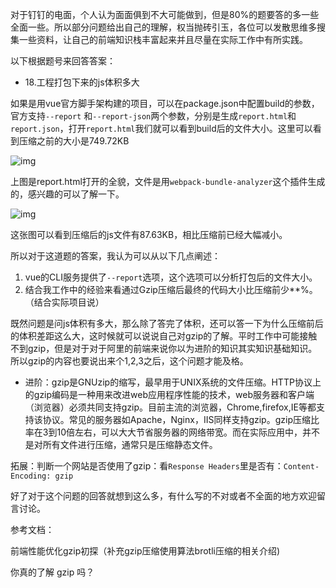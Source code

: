 对于钉钉的电面，个人认为面面俱到不大可能做到，但是80%的题要答的多一些全面一些。所以部分问题给出自己的理解，权当抛砖引玉，各位可以发散思维多搜集一些资料，让自己的前端知识栈丰富起来并且尽量在实际工作中有所实践。

以下根据题号来回答答案：

- 18.工程打包下来的js体积多大

如果是用vue官方脚手架构建的项目，可以在package.json中配置build的参数，官方支持`--report` 和`--report-json`两个参数，分别是生成`report.html`和`report.json`，打开`report.html`我们就可以看到build后的文件大小。这里可以看到压缩之前的大小是749.72KB

![img](https://mmbiz.qpic.cn/mmbiz_png/McU62wwebpTOabhSbhL1P0HKIfGmEoRkOgPWob3s9OP7nnNRibHCaoZ2dykjIXiblfydlDcTNCva45DlR2L4jZtg/640?wx_fmt=png)

上图是report.html打开的全貌，文件是用`webpack-bundle-analyzer`这个插件生成的，感兴趣的可以了解一下。

![img](https://mmbiz.qpic.cn/mmbiz_jpg/McU62wwebpTOabhSbhL1P0HKIfGmEoRkZoleW0s2FbpNk89HuFXWAcxf2zZLiaHkPph7SP2zVRkATI8So75B1Yw/640?wx_fmt=jpeg)

这张图可以看到压缩后的js文件有87.63KB，相比压缩前已经大幅减小。

所以对于这道题的答案，我认为可以从以下几点阐述：

1. vue的CLI服务提供了`--report`选项，这个选项可以分析打包后的文件大小。
2. 结合我工作中的经验来看通过Gzip压缩后最终的代码大小比压缩前少**%。（结合实际项目说）

既然问题是问js体积有多大，那么除了答完了体积，还可以答一下为什么压缩前后的体积差距这么大，这时候就可以说说自己对gzip的了解。平时工作中可能接触不到gzip，但是对于对于阿里的前端来说你以为进阶的知识其实知识基础知识。所以gzip的内容也要说出来个1,2,3之后，这个问题才能及格。

- 进阶：gzip是GNUzip的缩写，最早用于UNIX系统的文件压缩。HTTP协议上的gzip编码是一种用来改进web应用程序性能的技术，web服务器和客户端（浏览器）必须共同支持gzip。目前主流的浏览器，Chrome,firefox,IE等都支持该协议。常见的服务器如Apache，Nginx，IIS同样支持gzip。gzip压缩比率在3到10倍左右，可以大大节省服务器的网络带宽。而在实际应用中，并不是对所有文件进行压缩，通常只是压缩静态文件。

拓展：判断一个网站是否使用了gzip：看`Response Headers`里是否有：`Content-Encoding: gzip`

好了对于这个问题的回答就想到这么多，有什么写的不对或者不全面的地方欢迎留言讨论。



参考文档：

前端性能优化gzip初探（补充gzip压缩使用算法brotli压缩的相关介绍)

你真的了解 gzip 吗？






  